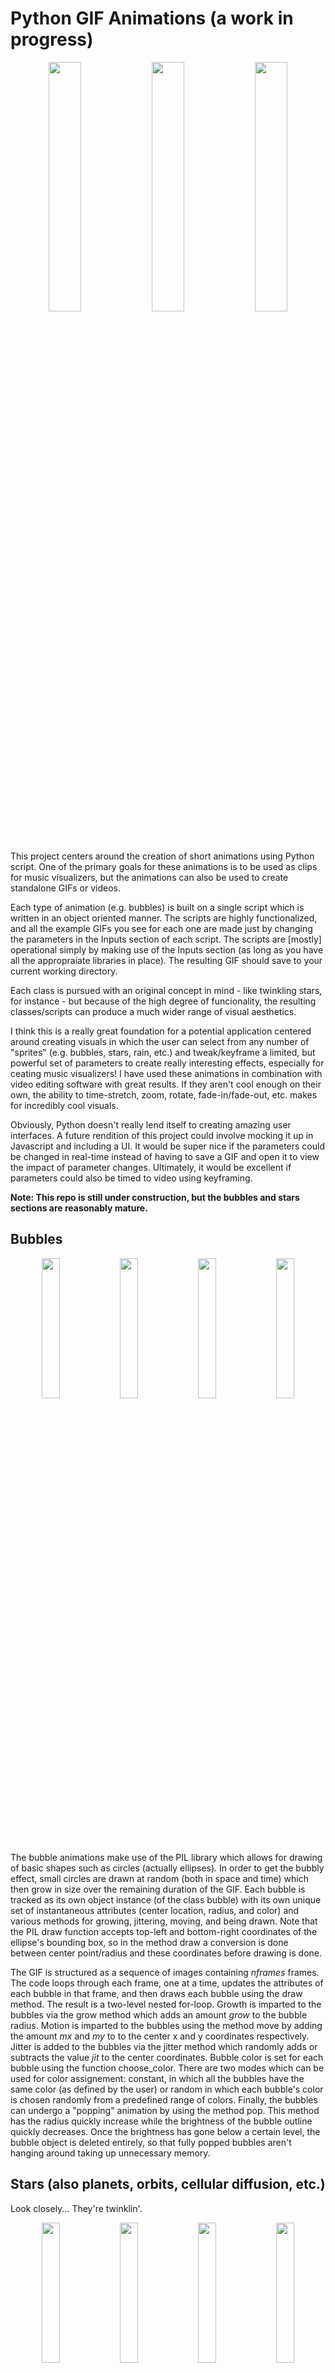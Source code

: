 # Python GIF Animations (a work in progress)

<p style="text-align:center">
   <img src="https://github.com/gaw1ik/visualizers/blob/master/pulsars/pulsars_1.gif" width="32%"/>  
  <img src="https://github.com/gaw1ik/visualizers/blob/master/pulsars/pulsars_7.gif" width="32%"/> 
  <img src="https://github.com/gaw1ik/visualizers/blob/master/pulsars/pulsars_6.gif" width="32%"/>   
</p>

This project centers around the creation of short animations using Python script. One of the primary goals for these animations is to be used as clips for music visualizers, but the animations can also be used to create standalone GIFs or videos. 

Each type of animation (e.g. bubbles) is built on a single script which is written in an object oriented manner. The scripts are highly functionalized, and all the example GIFs you see for each one are made just by changing the parameters in the Inputs section of each script. The scripts are [mostly] operational simply by making use of the Inputs section (as long as you have all the appropraiate libraries in place). The resulting GIF should save to your current working directory. 

Each class is pursued with an original concept in mind - like twinkling stars, for instance - but because of the high degree of funcionality, the resulting classes/scripts can produce a much wider range of visual aesthetics. 

I think this is a really great foundation for a potential application centered around creating visuals in which the user can select from any number of "sprites" (e.g. bubbles, stars, rain, etc.) and tweak/keyframe a limited, but powerful set of parameters to create really interesting effects, especially for ceating music visualizers! I have used these animations in combination with video editing software with great results. If they aren't cool enough on their own, the ability to time-stretch, zoom, rotate, fade-in/fade-out, etc. makes for incredibly cool visuals. 

Obviously, Python doesn't really lend itself to creating amazing user interfaces. A future rendition of this project could involve mocking it up in Javascript and including a UI. It would be super nice if the parameters could be changed in real-time instead of having to save a GIF and open it to view the impact of parameter changes. Ultimately, it would be excellent if parameters could also be timed to video using keyframing. 

<b>Note: This repo is still under construction, but the bubbles and stars sections are reasonably mature.</b>

## Bubbles

<p style="text-align:center">
  <img src="https://github.com/gaw1ik/visualizers/blob/master/bubbles/bubbles_1.gif" width="24%"/>
  <img src="https://github.com/gaw1ik/visualizers/blob/master/bubbles/bubbles_2.gif" width="24%"/>
  <img src="https://github.com/gaw1ik/visualizers/blob/master/bubbles/bubbles_3.gif" width="24%"/>
  <img src="https://github.com/gaw1ik/visualizers/blob/master/bubbles/bubbles_4.gif" width="24%"/>
</p>

The bubble animations make use of the PIL library which allows for drawing of basic shapes such as circles (actually ellipses). In order to get the bubbly effect, small circles are drawn at random (both in space and time) which then grow in size over the remaining duration of the GIF. Each bubble is tracked as its own object instance (of the class bubble) with its own unique set of instantaneous attributes (center location, radius, and color) and various methods for growing, jittering, moving, and being drawn. Note that the PIL draw function accepts top-left and bottom-right coordinates of the ellipse's bounding box, so in the method draw a conversion is done between center point/radius and these coordinates before drawing is done. 

The GIF is structured as a sequence of images containing *nframes* frames. The code loops through each frame, one at a time, updates the attributes of each bubble in that frame, and then draws each bubble using the draw method. The result is a two-level nested for-loop. Growth is imparted to the bubbles via the grow method which adds an amount *grow* to the bubble radius. Motion is imparted to the bubbles using the method move by adding the amount *mx* and *my* to to the center x and y coordinates respectively. Jitter is added to the bubbles via the jitter method which randomly adds or subtracts the value *jit* to the center coordinates. Bubble color is set for each bubble using the function choose_color. There are two modes which can be used for color assignement: constant, in which all the bubbles have the same color (as defined by the user) or random in which each bubble's color is chosen randomly from a predefined range of colors. Finally, the bubbles can undergo a "popping" animation by using the method pop. This method has the radius quickly increase while the brightness of the bubble outline quickly decreases. Once the brightness has gone below a certain level, the bubble object is deleted entirely, so that fully popped bubbles aren't hanging around taking up unnecessary memory.

## Stars (also planets, orbits, cellular diffusion, etc.) 
Look closely... They're twinklin'.

<p style="text-align:center">
  <img src="https://github.com/gaw1ik/visualizers/blob/master/stars/stars_1.gif" width="24%"/>
  <img src="https://github.com/gaw1ik/visualizers/blob/master/stars/stars_2.gif" width="24%"/>
  <img src="https://github.com/gaw1ik/visualizers/blob/master/stars/stars_3.gif" width="24%"/>
  <img src="https://github.com/gaw1ik/visualizers/blob/master/stars/stars_4.gif" width="24%"/>
</p>

In the stars animation, a random distribution of small circles initially populates the canvas from which point the stars can then move around and change brightness. Each "star" is handled as an object with the class star. Stars are defined by attributes such as center, radius, and color. The star class has many methods to animate them including jitter and twinkle. Jitter is responsible for the movement of the stars. It can be set to two modes: "jitter" and "walk". Jitter creates movements around a fixed central point, whereas walk creates a random walk effect. The random walk effect lends itself well to making more of a cellular, atomistic diffusion type visual. Twinkle allows for the brightness of the stars to change throughout the GIF giving that twinkly star effect.

Originally, this script was intended to make something that looked like stars, and stars only, but messing with the input parameters of the script can actually produce a much wider range of visual effects. The stars can become quite "planetary" by allowing for larger circles and also using the random color mode. Furthermore, I added the capability of choosing between outlined circles and filled circles. Choosing the outlined circles produces a cellular visual at times and at other times - particularly when the size distribution is large - can start to look reminiscent of planetary orbits. 

This script uses the pycairo library, which I wanted to try instead of PIL and Skimage because it is built on fractional units (e.g. circle radius is set to a fraction of the overall canvas width), which can make resizing things very convenient. Also, the PIL draw function does not do well drawing very small circles. They end up looking like squares, whereas pycairo allows you to draw very small circles. I still make use of PIL, however, because the final conversion to GIF uses PIL. Thus, I needed a way to convert cairo surfaces to PIL images. I made use of a function found here: http://www.casualhacker.net/post/2013-06-02-convert-pycairo-argb32-surface-to-pil-rgb-image/. Also note that Pycairo was somewhat difficult to install. I might add some instructions for that. It was something I did a long time ago.

## Snow/Rain
<p>Probably more on the snow end of the spectrum.</p>
<p style="align:center">
  <img src="https://github.com/gaw1ik/visualizers/blob/master/snow-rain/snow2.gif" width="24%"/>
  <img src="https://github.com/gaw1ik/visualizers/blob/master/snow-rain/snow3.gif" width="24%"/>
  <img src="https://github.com/gaw1ik/visualizers/blob/master/snow-rain/snow2.gif" width="24%"/>
  <img src="https://github.com/gaw1ik/visualizers/blob/master/snow-rain/snow3.gif" width="24%"/>
</p>

